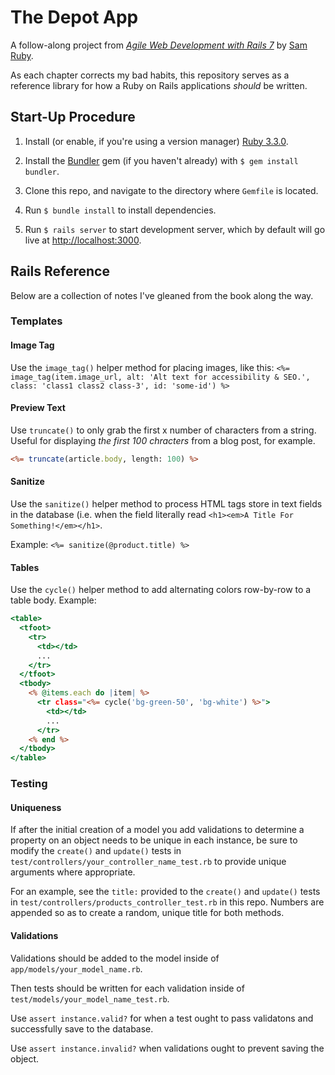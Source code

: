 # The Depot App

A follow-along project from [*Agile Web Development with Rails 7*](https://pragprog.com/titles/rails7/agile-web-development-with-rails-7/) by [Sam Ruby](https://intertwingly.net/blog/).

As each chapter corrects my bad habits, this repository serves as a reference library for how a Ruby on Rails applications *should* be written.

## Start-Up Procedure

1. Install (or enable, if you're using a version manager) [Ruby 3.3.0](https://www.ruby-lang.org/en/documentation/installation/).

2. Install the [Bundler](https://bundler.io/) gem (if you haven't already) with `$ gem install bundler`.

3. Clone this repo, and navigate to the directory where `Gemfile` is located.

4. Run `$ bundle install` to install dependencies.

5. Run `$ rails server` to start development server, which by default will go live at [http://localhost:3000](http://localhost:3000).

## Rails Reference

Below are a collection of notes I've gleaned from the book along the way.

### Templates

#### Image Tag

Use the `image_tag()` helper method for placing images, like this: `<%= image_tag(item.image_url, alt: 'Alt text for accessibility & SEO.', class: 'class1 class2 class-3', id: 'some-id') %>`

#### Preview Text

Use `truncate()` to only grab the first x number of characters from a string. Useful for displaying *the first 100 chracters* from a blog post, for example.

```RHTML
<%= truncate(article.body, length: 100) %>
```

#### Sanitize

Use the `sanitize()` helper method to process HTML tags store in text fields in the database (i.e. when the field literally read `<h1><em>A Title For Something!</em></h1>`.

Example: `<%= sanitize(@product.title) %>`

#### Tables

Use the `cycle()` helper method to add alternating colors row-by-row to a table body. Example:

```RHTML
<table>
  <tfoot>
    <tr>
	  <td></td>
	  ...
	</tr>
  </tfoot>
  <tbody>
    <% @items.each do |item| %>
	  <tr class="<%= cycle('bg-green-50', 'bg-white') %>">
	    <td></td>
		...
	  </tr>
	<% end %>
  </tbody>
</table>
```

### Testing

#### Uniqueness

If after the initial creation of a model you add validations to determine a property on an object needs to be unique in each instance, be sure to modify the `create()` and `update()` tests in `test/controllers/your_controller_name_test.rb` to provide unique arguments where appropriate.

For an example, see the `title:` provided to the `create()` and `update()` tests in `test/controllers/products_controller_test.rb` in this repo. Numbers are appended so as to create a random, unique title for both methods.

#### Validations

Validations should be added to the model inside of `app/models/your_model_name.rb`.

Then tests should be written for each validation inside of `test/models/your_model_name_test.rb`.

Use `assert instance.valid?` for when a test ought to pass validatons and successfully save to the database.

Use `assert instance.invalid?` when validations ought to prevent saving the object.


